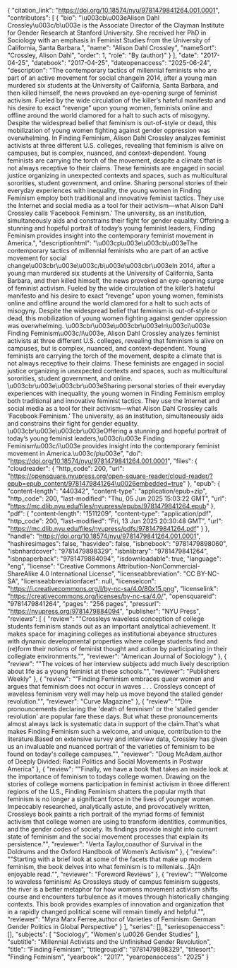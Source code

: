{
   "citation_link": "https://doi.org/10.18574/nyu/9781479841264.001.0001",
   "contributors": [
     {
       "bio": "\u003cb\u003eAlison Dahl Crossley\u003c/b\u003e is the Associate Director of the Clayman Institute for Gender Research at Stanford University. She received her PhD in Sociology with an emphasis in Feminist Studies from the University of California, Santa Barbara.",
       "name": "Alison Dahl Crossley",
       "nameSort": "Crossley, Alison Dahl",
       "order": 1,
       "role": "By (author)"
     }
   ],
   "date": "2017-04-25",
   "datebook": "2017-04-25",
   "dateopenaccess": "2025-06-24",
   "description": "The contemporary tactics of millennial feminists who are part of an active movement for social changeIn 2014, after a young man murdered six students at the University of California, Santa Barbara, and then killed himself, the news provoked an eye-opening surge of feminist activism. Fueled by the wide circulation of the killer’s hateful manifesto and his desire to exact “revenge” upon young women, feminists online and offline around the world clamored for a halt to such acts of misogyny. Despite the widespread belief that feminism is out-of-style or dead, this mobilization of young women fighting against gender oppression was overwhelming. In Finding Feminism, Alison Dahl Crossley analyzes feminist activists at three different U.S. colleges, revealing that feminism is alive on campuses, but is complex, nuanced, and context-dependent. Young feminists are carrying the torch of the movement, despite a climate that is not always receptive to their claims. These feminists are engaged in social justice organizing in unexpected contexts and spaces, such as multicultural sororities, student government, and online.  Sharing personal stories of their everyday experiences with inequality, the young women in Finding Feminism employ both traditional and innovative feminist tactics. They use the Internet and social media as a tool for their activism—what Alison Dahl Crossley calls ‘Facebook Feminism.’ The university, as an institution, simultaneously aids and constrains their fight for gender equality. Offering a stunning and hopeful portrait of today’s young feminist leaders, Finding Feminism provides insight into the contemporary feminist movement in America.",
   "descriptionhtml": "\u003cp\u003e\u003cb\u003eThe contemporary tactics of millennial feminists who are part of an active movement for social change\u003cbr\u003e\u003c/b\u003e\u003cbr\u003eIn 2014, after a young man murdered six students at the University of California, Santa Barbara, and then killed himself, the news provoked an eye-opening surge of feminist activism. Fueled by the wide circulation of the killer’s hateful manifesto and his desire to exact “revenge” upon young women, feminists online and offline around the world clamored for a halt to such acts of misogyny. Despite the widespread belief that feminism is out-of-style or dead, this mobilization of young women fighting against gender oppression was overwhelming. \u003cbr\u003e\u003cbr\u003eIn\u003ci\u003e Finding Feminism\u003c/i\u003e, Alison Dahl Crossley analyzes feminist activists at three different U.S. colleges, revealing that feminism is alive on campuses, but is complex, nuanced, and context-dependent. Young feminists are carrying the torch of the movement, despite a climate that is not always receptive to their claims. These feminists are engaged in social justice organizing in unexpected contexts and spaces, such as multicultural sororities, student government, and online.  \u003cbr\u003e\u003cbr\u003eSharing personal stories of their everyday experiences with inequality, the young women in Finding Feminism employ both traditional and innovative feminist tactics. They use the Internet and social media as a tool for their activism—what Alison Dahl Crossley calls ‘Facebook Feminism.’ The university, as an institution, simultaneously aids and constrains their fight for gender equality. \u003cbr\u003e\u003cbr\u003eOffering a stunning and hopeful portrait of today’s young feminist leaders,\u003ci\u003e Finding Feminism\u003c/i\u003e provides insight into the contemporary feminist movement in America.\u003c/p\u003e",
   "doi": "https://doi.org/10.18574/nyu/9781479841264.001.0001",
   "files": {
     "cloudreader": {
       "http_code": 200,
       "url": "https://opensquare.nyupress.org/open-square-reader/cloud-reader/?epub=epub_content/9781479841264\u0026embedded=true"
     },
     "epub": {
       "content-length": "440342",
       "content-type": "application/epub+zip",
       "http_code": 200,
       "last-modified": "Thu, 05 Jun 2025 15:03:22 GMT",
       "url": "https://mc.dlib.nyu.edu/files/nyupress/epubs/9781479841264.epub"
     },
     "pdf": {
       "content-length": "1511209",
       "content-type": "application/pdf",
       "http_code": 200,
       "last-modified": "Fri, 13 Jun 2025 20:30:48 GMT",
       "url": "https://mc.dlib.nyu.edu/files/nyupress/pdfs/9781479841264.pdf"
     }
   },
   "handle": "https://doi.org/10.18574/nyu/9781479841264.001.0001",
   "hashiresimages": false,
   "hasvideo": false,
   "isbnebook": "9781479898060",
   "isbnhardcover": "9781479898329",
   "isbnlibrary": "9781479841264",
   "isbnpaperback": "9781479884094",
   "isdownloadable": true,
   "language": "eng",
   "license": "Creative Commons Attribution-NonCommercial-ShareAlike 4.0 International License",
   "licenseabbreviation": "CC BY-NC-SA",
   "licenseabbreviationfacet": null,
   "licenseicon": "https://i.creativecommons.org/l/by-nc-sa/4.0/80x15.png",
   "licenselink": "https://creativecommons.org/licenses/by-nc-sa/4.0/",
   "opensquareid": "9781479841264",
   "pages": "256 pages",
   "pressurl": "https://nyupress.org/9781479884094",
   "publisher": "NYU Press",
   "reviews": [
     {
       "review": "\"Crossleys waveless conception of college students feminism stands out as an important analytical achievement. It makes space for imagining colleges as institutional abeyance structures with dynamic developmental properties where college students find and (re)form their notions of feminist thought and action by participating in their collegiate environments.\"",
       "reviewer": "American Journal of Sociology"
     },
     {
       "review": "\"The voices of her interview subjects add much lively description about life as a young feminist at these schools.\"",
       "reviewer": "Publishers Weekly"
     },
     {
       "review": "\"Finding Feminism embraces queer women and argues that feminism does not occur in waves . . . Crossleys concept of waveless feminism very well may help us move beyond the stalled gender revolution.\"",
       "reviewer": "Curve Magazine"
     },
     {
       "review": "\"Dire pronouncements declaring the 'death of feminism' or the 'stalled gender revolution' are popular fare these days.  But what these pronouncements almost always lack is systematic data in support of the claim.That's what makes Finding Feminism such a welcome, and unique, contribution to the literature.Based on extensive survey and interview data, Crossley has given us an invaluable and nuanced portrait of the varieties of feminism to be found on today's college campuses.\"",
       "reviewer": "Doug McAdam,author of Deeply Divided: Racial Politics and Social Movements in Postwar America"
     },
     {
       "review": "\"Finally, we have a book that takes an inside look at the importance of feminism to todays college women.  Drawing on the stories of college womens participation in feminist activism in three different regions of the U.S., Finding Feminism shatters the popular myth that feminism is no longer a significant force in the lives of younger women. Impeccably researched, analytically astute, and provocatively written, Crossleys book paints a rich portrait of the myriad forms of feminist activism that college women are using to transform identities, communities, and the gender codes of society. Its findings provide insight into current state of feminism and the social movement processes that explain its persistence.\"",
       "reviewer": "Verta Taylor,coauthor of Survival in the Doldrums and the Oxford Handbook of Women’s Activism"
     },
     {
       "review": "\"Starting with a brief look at some of the facets that make up modern feminism, the book delves into what feminism is to millenials...[A]n enjoyable read.\"",
       "reviewer": "Foreword Reviews"
     },
     {
       "review": "\"Welcome to waveless feminism! As Crossleys study of campus feminism suggests, the river is a better metaphor for how womens movement activism shifts course and encounters turbulence as it moves through historically changing contexts. This book provides examples of innovation and organization that in a rapidly changed political scene will remain timely and helpful.\"",
       "reviewer": "Myra Marx Ferree,author of Varieties of Feminism: German Gender Politics in Global Perspective"
     }
   ],
   "series": [],
   "seriesopenaccess": [],
   "subjects": [
     "Sociology",
     "Women's \u0026 Gender Studies"
   ],
   "subtitle": "Millennial Activists and the Unfinished Gender Revolution",
   "title": "Finding Feminism",
   "titlegroupid": "9781479898329",
   "titlesort": "Finding Feminism",
   "yearbook": "2017",
   "yearopenaccess": "2025"
 }
